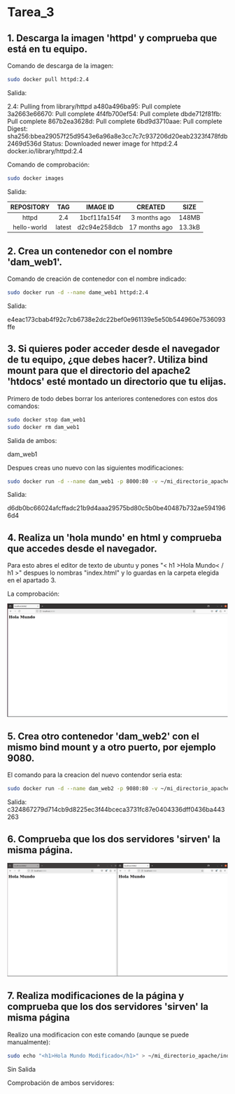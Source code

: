 # Tarea_3

## 1. Descarga la imagen 'httpd' y comprueba que está en tu equipo.

Comando de descarga de la imagen:
```bash
sudo docker pull httpd:2.4
```
Salida:

2.4: Pulling from library/httpd
a480a496ba95: Pull complete 
3a2663e66670: Pull complete 
4f4fb700ef54: Pull complete 
dbde712f81fb: Pull complete 
867b2ea3628d: Pull complete 
6bd9d3710aae: Pull complete 
Digest: sha256:bbea29057f25d9543e6a96a8e3cc7c7c937206d20eab2323f478fdb2469d536d
Status: Downloaded newer image for httpd:2.4
docker.io/library/httpd:2.4

Comando de comprobación:
```bash
sudo docker images
```
Salida:

| REPOSITORY  | TAG   | IMAGE ID   | CREATED     |  SIZE  |
|    :---:    | :---: |   :---:    |   :---:     |  :---: |
|    httpd    |  2.4  |1bcf11fa154f|3 months ago | 148MB  |
| hello-world |latest |d2c94e258dcb|17 months ago| 13.3kB |

## 2. Crea un contenedor con el nombre 'dam_web1'.

Comando de creación de contenedor con el nombre indicado:
```bash
sudo docker run -d --name dame_web1 httpd:2.4
```
Salida:

e4eac173cbab4f92c7cb6738e2dc22bef0e961139e5e50b544960e7536093ffe

## 3. Si quieres poder acceder desde el navegador de tu equipo, ¿que debes hacer?. Utiliza bind mount para que el directorio del apache2 'htdocs' esté montado un directorio que tu elijas.

Primero de todo debes borrar los anteriores contenedores con estos dos comandos:
```bash
sudo docker stop dam_web1
sudo docker rm dam_web1
```
Salida de ambos:
 
dam_web1

Despues creas uno nuevo con las siguientes modificaciones:
```bash
sudo docker run -d --name dam_web1 -p 8000:80 -v ~/mi_directorio_apache:/usr/local/apache2/htdocs/ httpd:2.4
```
Salida:

d6db0bc66024afcffadc21b9d4aaa29575bd80c5b0be40487b732ae5941966d4

## 4. Realiza un 'hola mundo' en html y comprueba que accedes desde el navegador.

Para esto abres el editor de texto de ubuntu y pones "< h1 >Hola Mundo< / h1 >" despues lo nombras "index.html" y lo guardas en la carpeta elegida en el apartado 3.

La comprobación:

![Captura](Captura.PNG)

## 5. Crea otro contenedor 'dam_web2' con el mismo bind mount y a otro puerto, por ejemplo 9080.

El comando para la creacion del nuevo contendor seria esta:
```bash
sudo docker run -d --name dam_web2 -p 9080:80 -v ~/mi_directorio_apache:/usr/local/apache2/htdocs/ httpd:2.4
```
Salida:
c324867279d714cb9d8225ec3f44bceca3731fc87e0404336dff0436ba443263

## 6. Comprueba que los dos servidores 'sirven' la misma página.

![SXE](SXE.PNG)

## 7. Realiza modificaciones de la página y comprueba que los dos servidores 'sirven' la misma página

Realizo una modificacion con este comando (aunque se puede manualmente):
```bash
sudo echo "<h1>Hola Mundo Modificado</h1>" > ~/mi_directorio_apache/index.html
```
Sin Salida

Comprobación de ambos servidores:







